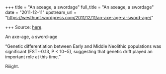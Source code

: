 +++
title = "An axeage, a swordage"
full_title = "An axeage, a swordage"
date = "2011-12-11"
upstream_url = "https://westhunt.wordpress.com/2011/12/11/an-axe-age-a-sword-age/"

+++
Source: [here](https://westhunt.wordpress.com/2011/12/11/an-axe-age-a-sword-age/).

An axe-age, a sword-age

“Genetic differentiation between Early and Middle Neolithic populations
was significant (FST∼0.13, P \< 10−5), suggesting that genetic drift
played an important role at this time.”

Riiight.






